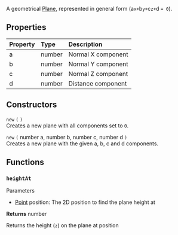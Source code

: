 A geometrical [Plane](https://en.wikipedia.org/wiki/Plane_(geometry)), represented in general form (<prop>a</prop>`x+`<prop>b</prop>`y+`<prop>c</prop>`z+`<prop>d </prop>`= 0`).

## Properties

| Property | Type | Description |
|:---------|:-----|:------------|
<prop>a</prop> | <type>number</type> | Normal X component
<prop>b</prop> | <type>number</type> | Normal Y component
<prop>c</prop> | <type>number</type> | Normal Z component
<prop>d</prop> | <type>number</type> | Distance component

## Constructors

`new` `(` `)`  
Creates a new plane with all components set to `0`.

`new` `(` <type>number</type> <arg>a</arg>, <type>number</type> <arg>b</arg>, <type>number</type> <arg>c</arg>, <type>number</type> <arg>d</arg> `)`  
Creates a new plane with the given <arg>a</arg>, <arg>b</arg>, <arg>c</arg> and <arg>d</arg> components.

## Functions

### `heightAt`

<listhead>Parameters</listhead>

* <type>[Point](Point.md)</type> <arg>position</arg>: The 2D position to find the plane height at

**Returns** <type>number</type>

Returns the height (`z`) on the plane at <arg>position</arg>
